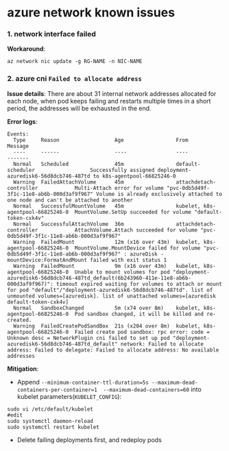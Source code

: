 # azure network known issues
### 1. network interface failed
**Workaround**:
```
az network nic update -g RG-NAME -n NIC-NAME
```

### 2. azure cni `Failed to allocate address`
**Issue details**:
There are about 31 internal network addresses allocated for each node, when pod keeps failing and restarts multiple times in a short period, the addresses will be exhausted in the end.

**Error logs**:
```
Events:
  Type     Reason                  Age                 From                               Message
  ----     ------                  ----                ----                               -------
  Normal   Scheduled               45m                 default-scheduler                  Successfully assigned deployment-azuredisk6-56d8dcb746-487td to k8s-agentpool-66825246-0
  Warning  FailedAttachVolume      45m                 attachdetach-controller            Multi-Attach error for volume "pvc-0db5d49f-3f1c-11e8-ab6b-000d3af9f967" Volume is already exclusively attached to one node and can't be attached to another
  Normal   SuccessfulMountVolume   45m                 kubelet, k8s-agentpool-66825246-0  MountVolume.SetUp succeeded for volume "default-token-cxk4v"
  Normal   SuccessfulAttachVolume  36m                 attachdetach-controller            AttachVolume.Attach succeeded for volume "pvc-0db5d49f-3f1c-11e8-ab6b-000d3af9f967"
  Warning  FailedMount             12m (x16 over 43m)  kubelet, k8s-agentpool-66825246-0  MountVolume.MountDevice failed for volume "pvc-0db5d49f-3f1c-11e8-ab6b-000d3af9f967" : azureDisk - mountDevice:FormatAndMount failed with exit status 1
  Warning  FailedMount             9m (x16 over 43m)   kubelet, k8s-agentpool-66825246-0  Unable to mount volumes for pod "deployment-azuredisk6-56d8dcb746-487td_default(6b243960-411e-11e8-ab6b-000d3af9f967)": timeout expired waiting for volumes to attach or mount for pod "default"/"deployment-azuredisk6-56d8dcb746-487td". list of unmounted volumes=[azuredisk]. list of unattached volumes=[azuredisk default-token-cxk4v]
  Normal   SandboxChanged          5m (x74 over 8m)    kubelet, k8s-agentpool-66825246-0  Pod sandbox changed, it will be killed and re-created.
  Warning  FailedCreatePodSandBox  21s (x204 over 8m)  kubelet, k8s-agentpool-66825246-0  Failed create pod sandbox: rpc error: code = Unknown desc = NetworkPlugin cni failed to set up pod "deployment-azuredisk6-56d8dcb746-487td_default" network: Failed to allocate address: Failed to delegate: Failed to allocate address: No available addresses
```

**Mitigation**:
 - Append `--minimum-container-ttl-duration=5s --maximum-dead-containers-per-container=1  --maximum-dead-containers=60` into kubelet parameters(`KUBELET_CONFIG`):
```
sudo vi /etc/default/kubelet
#edit
sudo systemctl daemon-reload
sudo systemctl restart kubelet
```
 - Delete failing deployments first, and redeploy pods
